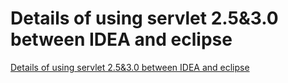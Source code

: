 # Details of using servlet 2.5&3.0 between IDEA and eclipse
[Details of using servlet 2.5&3.0 between IDEA and eclipse](https://aiwithcloud.com/2022/09/15/details_of_using_servlet_2-53-0_between_idea_and_eclipse/)